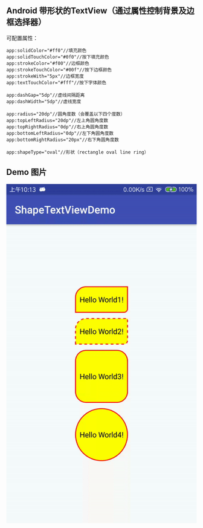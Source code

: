 ## Android 带形状的TextView（通过属性控制背景及边框选择器）
可配置属性：

    app:solidColor="#ff0"//填充颜色
    app:solidTouchColor="#0f0"//按下填充颜色
    app:strokeColor="#f00"//边框颜色
    app:strokeTouchColor="#00f"//按下边框颜色
    app:strokeWith="5px"//边框宽度
    app:textTouchColor="#fff"//按下字体颜色
        
    app:dashGap="5dp"//虚线间隔距离
    app:dashWidth="5dp"//虚线宽度
        
    app:radius="20dp"//圆角度数（会覆盖以下四个度数）
    app:topLeftRadius="20dp"//左上角圆角度数
    app:topRightRadius="0dp"//右上角圆角度数
    app:bottomLeftRadius="0dp"//左下角圆角度数
    app:bottomRightRadius="20px"//右下角圆角度数
        
    app:shapeType="oval"//形状（rectangle oval line ring）
   
## Demo 图片
![](pre/1.gif)